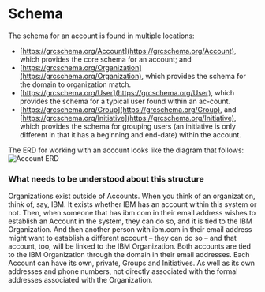 # Schema

The schema for an account is found in multiple locations:

* [https://grcschema.org/Account](https://grcschema.org/Account), which provides the core schema for an account; and
* [https://grcschema.org/Organization](https://grcschema.org/Organization), which provides the schema for the domain to organization match.
* [https://grcschema.org/User](https://grcschema.org/User), which provides the schema for a typical user found within an ac-count.
* [https://grcschema.org/Group](https://grcschema.org/Group), and [https://grcschema.org/Initiative](https://grcschema.org/Initiative), which provides the schema for grouping users (an initiative is only different in that it has a beginning and end-date) within the account.

The ERD for working with an account looks like the diagram that follows: ![Account ERD](https://www.complianceascode.net/wp-content/uploads/2021/10/AccountSchema.png)

### What needs to be understood about this structure

Organizations exist outside of Accounts. When you think of an organization, think of, say, IBM. It exists whether IBM has an account within this system or not. Then, when someone that has ibm.com in their email address wishes to establish an Account in the system, they can do so, and it is tied to the IBM Organization. And then another person with ibm.com in their email address might want to establish a different account – they can do so – and that account, too, will be linked to the IBM Organization. Both accounts are tied to the IBM Organization through the domain in their email addresses. Each Account can have its own, private, Groups and Initiatives. As well as its own addresses and phone numbers, not directly associated with the formal addresses associated with the Organization.
